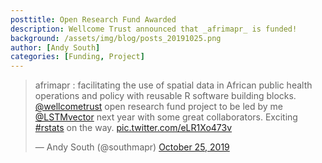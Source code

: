 ```yaml
---
posttitle: Open Research Fund Awarded
description: Wellcome Trust announced that _afrimapr_ is funded! 
background: /assets/img/blog/posts_20191025.png
author: [Andy South]
categories: [Funding, Project]
---
```


<blockquote class="twitter-tweet"><p lang="en" dir="ltr">afrimapr : facilitating the use of spatial data in African public health operations and policy with reusable R software building blocks. <a href="https://twitter.com/wellcometrust?ref_src=twsrc%5Etfw">@wellcometrust</a> open research fund project to be led by me <a href="https://twitter.com/LSTMvector?ref_src=twsrc%5Etfw">@LSTMvector</a> next year with some great collaborators. Exciting <a href="https://twitter.com/hashtag/rstats?src=hash&amp;ref_src=twsrc%5Etfw">#rstats</a> on the way. <a href="https://t.co/eLR1Xo473v">pic.twitter.com/eLR1Xo473v</a></p>&mdash; Andy South (@southmapr) <a href="https://twitter.com/southmapr/status/1187745696683876352?ref_src=twsrc%5Etfw">October 25, 2019</a></blockquote> <script async src="https://platform.twitter.com/widgets.js" charset="utf-8"></script> 


